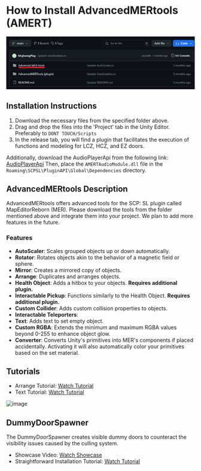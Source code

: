 # How to Install AdvancedMERtools (AMERT)

![image](https://github.com/Maciupek/AdvancedMERtools/blob/main/AMERT.png?raw=true)

## Installation Instructions
1. Download the necessary files from the specified folder above.
2. Drag and drop the files into the 'Project' tab in the Unity Editor. Preferably to `DONT TOUCH/Scripts`
3. In the release tab, you will find a plugin that facilitates the execution of functions and modeling for LCZ, HCZ, and EZ doors.

Additionally, download the AudioPlayerApi from the following link:
[AudioPlayerApi](https://github.com/Killers0992/AudioPlayerApi)
Then, place the `AMERTAudioModule.dll` file in the `Roaming\SCPSL\PluginAPI\Global\Dependencies` directory.

## AdvancedMERtools Description
AdvancedMERtools offers advanced tools for the SCP: SL plugin called MapEditorReborn (MER). Please download the tools from the folder mentioned above and integrate them into your project. We plan to add more features in the future.

### Features
- **AutoScaler**: Scales grouped objects up or down automatically.
- **Rotator**: Rotates objects akin to the behavior of a magnetic field or sphere.
- **Mirror**: Creates a mirrored copy of objects.
- **Arrange**: Duplicates and arranges objects.
- **Health Object**: Adds a hitbox to your objects. **Requires additional plugin.**
- **Interactable Pickup**: Functions similarly to the Health Object. **Requires additional plugin.**
- **Custom Collider**: Adds custom collision properties to objects.
- **Interactable Teleporters**: 
- **Text**: Adds text to set empty object.
- **Custom RGBA**: Extends the minimum and maximum RGBA values beyond 0-255 to enhance object glow.
- **Converter**: Converts Unity's primitives into MER's components if placed accidentally. Activating it will also automatically color your primitives based on the set material.

## Tutorials
- Arrange Tutorial: [Watch Tutorial](https://youtu.be/adXuM0UINhE)
- Text Tutorial: [Watch Tutorial](https://youtu.be/UmkEbiVhDTE)

![image](https://github.com/MujisongPlay/AdvancedMERtools/assets/96275409/3249ec64-4bfc-4071-98fb-51d1052cc8e6)

## DummyDoorSpawner
The DummyDoorSpawner creates visible dummy doors to counteract the visibility issues caused by the culling system.

- Showcase Video: [Watch Showcase](https://youtu.be/TLkXputvKFc)
- Straightforward Installation Tutorial: [Watch Tutorial](https://youtu.be/-_IvE2kCHvU)
